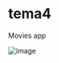 # tema4

Movies app

![image](https://user-images.githubusercontent.com/67394249/204839707-e0cc5ed0-650b-4038-bda2-2f293c1266df.png)
